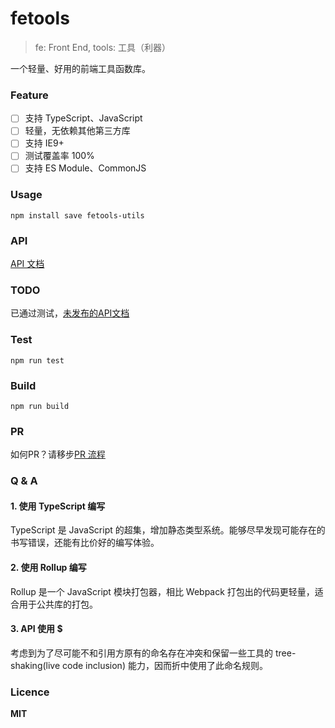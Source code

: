 # fetools
> fe: Front End, tools: 工具（利器）

一个轻量、好用的前端工具函数库。

### Feature
- [ ] 支持 TypeScript、JavaScript
- [ ] 轻量，无依赖其他第三方库
- [ ] 支持 IE9+
- [ ] 测试覆盖率 100%
- [ ] 支持 ES Module、CommonJS

### Usage
```
npm install save fetools-utils
```

### API
[API 文档](./docs/API.md)

### TODO
已通过测试，[未发布的API文档](./docs/TODO.md)

### Test
```
npm run test
```

### Build
```
npm run build
```

### PR
如何PR？请移步[PR 流程](./docs/PR.md)

### Q & A 

#### 1. 使用 TypeScript 编写
TypeScript 是 JavaScript 的超集，增加静态类型系统。能够尽早发现可能存在的书写错误，还能有比价好的编写体验。

#### 2. 使用 Rollup 编写
Rollup 是一个 JavaScript 模块打包器，相比 Webpack 打包出的代码更轻量，适合用于公共库的打包。

#### 3. API 使用 $
考虑到为了尽可能不和引用方原有的命名存在冲突和保留一些工具的 tree-shaking(live code inclusion) 能力，因而折中使用了此命名规则。

### Licence
**MIT**
